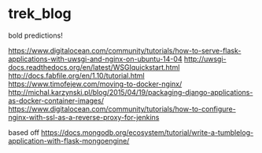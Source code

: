 # trek_blog
bold predictions!

https://www.digitalocean.com/community/tutorials/how-to-serve-flask-applications-with-uwsgi-and-nginx-on-ubuntu-14-04
http://uwsgi-docs.readthedocs.org/en/latest/WSGIquickstart.html
http://docs.fabfile.org/en/1.10/tutorial.html
https://www.timofejew.com/moving-to-docker-nginx/
http://michal.karzynski.pl/blog/2015/04/19/packaging-django-applications-as-docker-container-images/
https://www.digitalocean.com/community/tutorials/how-to-configure-nginx-with-ssl-as-a-reverse-proxy-for-jenkins


based off https://docs.mongodb.org/ecosystem/tutorial/write-a-tumblelog-application-with-flask-mongoengine/
